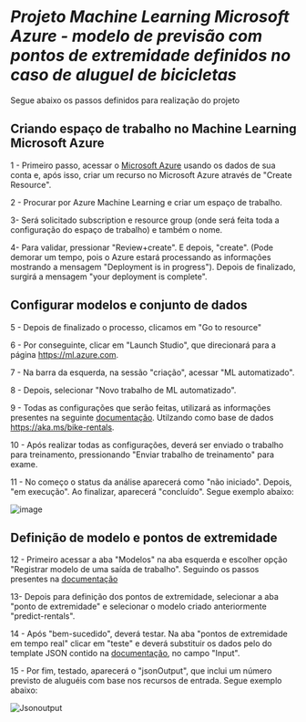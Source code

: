 
# _Projeto Machine Learning Microsoft Azure - modelo de previsão com pontos de extremidade definidos no caso de aluguel de bicicletas_ 

Segue abaixo os passos definidos para realização do projeto

## Criando espaço de trabalho no Machine Learning Microsoft Azure

1 - Primeiro passo, acessar o [Microsoft Azure](https://portal.azure.com) usando os dados de sua conta e, após isso, criar um recurso no Microsoft Azure através de "Create Resource".

2 - Procurar por Azure Machine Learning e criar um espaço de trabalho.

3- Será solicitado subscription e resource group (onde será feita toda a configuração do espaço de trabalho) e também o nome.

4- Para validar, pressionar "Review+create". E depois, "create". (Pode demorar um tempo, pois o Azure estará processando as informações
mostrando a mensagem "Deployment is in progress"). Depois de finalizado, surgirá a mensagem "your deployment is complete".

## Configurar modelos e conjunto de dados

5 - Depois de finalizado o processo, clicamos em "Go to resource"

6 - Por conseguinte, clicar em "Launch Studio", que direcionará para a página https://ml.azure.com.

7 - Na barra da esquerda, na sessão "criação", acessar "ML automatizado".

8 - Depois, selecionar "Novo trabalho de ML automatizado".

9 - Todas as configurações que serão feitas, utilizará as informações presentes na seguinte [documentação](https://microsoftlearning.github.io/mslearn-ai-fundamentals/Instructions/Labs/01-machine-learning.html). Utilzando como base de dados https://aka.ms/bike-rentals.

10 - Após realizar todas as configurações, deverá ser enviado o trabalho para treinamento, pressionando "Enviar trabalho de treinamento" para exame.

11 - No começo o status da análise aparecerá como "não iniciado". Depois, "em execução". Ao finalizar, aparecerá "concluído".
Segue exemplo abaixo:

![image](https://github.com/vgastaldelli/LABORATORIOAZUREAI900-MACHINELEARNING---ALUGUEL-DE-BICICLETAS/assets/160192109/bd0318b8-7dca-4f06-a99a-ba2f427aefba)

## Definição de modelo e pontos de extremidade

12 - Primeiro acessar a aba "Modelos" na aba esquerda e escolher opção "Registrar modelo de uma saída de trabalho". Seguindo 
os passos presentes na [documentação](https://microsoftlearning.github.io/mslearn-ai-fundamentals/Instructions/Labs/01-machine-learning.html)

13- Depois para definição dos pontos de extremidade, selecionar a aba "ponto de extremidade" e selecionar o modelo criado anteriormente 
"predict-rentals".

14 - Após "bem-sucedido", deverá testar. Na aba "pontos de extremidade em tempo real" clicar em "teste" e deverá substituir os dados pelo do template JSON contido na [documentação](https://microsoftlearning.github.io/mslearn-ai-fundamentals/Instructions/Labs/01-machine-learning.html), no campo "Input".

15 - Por fim, testado, aparecerá o "jsonOutput", que inclui um número previsto de aluguéis com base nos recursos de entrada. 
Segue exemplo abaixo:

![Jsonoutput](https://github.com/vgastaldelli/LABORATORIOAZUREAI900-MACHINELEARNING---ALUGUEL-DE-BICICLETAS/assets/160192109/0d3452c7-e644-4e49-b105-d36d78957bb1)
